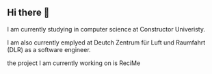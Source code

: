 ## Hi there 👋

I am currently studying in computer science at Constructor Univeristy. 

I am also currently emplyed at Deutch Zentrum für Luft und Raumfahrt (DLR) as a software engineer.

the project I am currently working on is ReciMe

<!--
**Nikolay-Ts/Nikolay-Ts** is a ✨ _special_ ✨ repository because its `README.md` (this file) appears on your GitHub profile.

Here are some ideas to get you started:

- 🔭 I’m currently working on ...
- 🌱 I’m currently learning ...
- 👯 I’m looking to collaborate on ...
- 🤔 I’m looking for help with ...
- 💬 Ask me about ...
- 📫 How to reach me: ...
- 😄 Pronouns: ...
- ⚡ Fun fact: ...
-->
